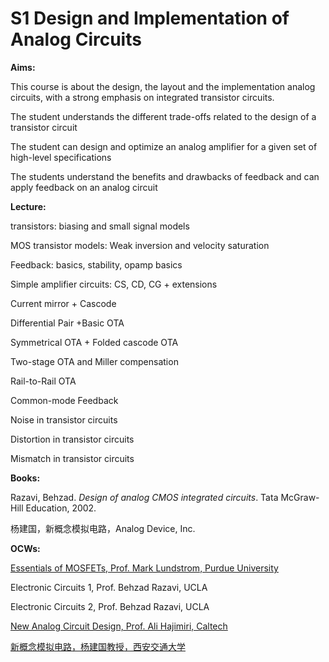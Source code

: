 

# S1 Design and Implementation of Analog Circuits

**Aims:**

This course is about the design, the layout and the implementation analog circuits, with a strong emphasis on integrated transistor circuits.

The student understands the different trade-offs related to the design of a transistor circuit

The student can design and optimize an analog amplifier for a given set of high-level specifications

The students understand the benefits and drawbacks of feedback and can apply feedback on an analog circuit

**Lecture:**

transistors: biasing and small signal models

MOS transistor models: Weak inversion and velocity saturation

Feedback: basics, stability, opamp basics

Simple amplifier circuits: CS, CD, CG + extensions

Current mirror + Cascode

Differential Pair +Basic OTA

Symmetrical OTA + Folded cascode OTA

Two-stage OTA and Miller compensation

Rail-to-Rail OTA

Common-mode Feedback

Noise in transistor circuits

Distortion in transistor circuits

Mismatch in transistor circuits

**Books:**

Razavi, Behzad. *Design of analog CMOS integrated circuits*. Tata McGraw-Hill Education, 2002.

杨建国，新概念模拟电路，Analog Device, Inc.

**OCWs:**

[Essentials of MOSFETs, Prof. Mark Lundstrom, Purdue University](https://nanohub.org/courses/mos)

Electronic Circuits 1, Prof. Behzad Razavi, UCLA

Electronic Circuits 2, Prof. Behzad Razavi, UCLA

[New Analog Circuit Design, Prof. Ali Hajimiri, Caltech](https://www.youtube.com/playlist?list=PLc7Gz02Znph-c2-ssFpRrzYwbzplXfXUT)

[新概念模拟电路，杨建国教授，西安交通大学](https://www.bilibili.com/video/BV1xE411N7EZ)

